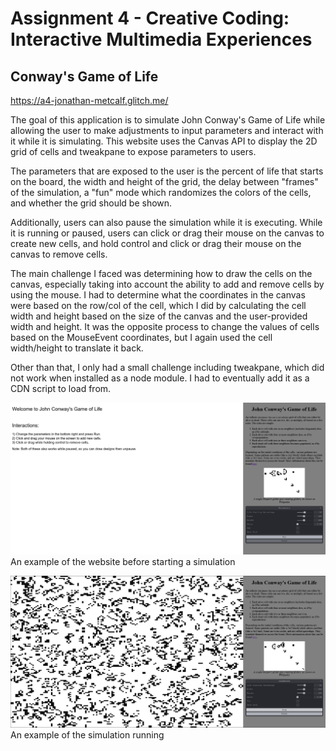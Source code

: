 Assignment 4 - Creative Coding: Interactive Multimedia Experiences
===

## Conway's Game of Life

https://a4-jonathan-metcalf.glitch.me/

The goal of this application is to simulate John Conway's Game of Life while allowing the user to make adjustments to input parameters and interact with it while it is simulating. This website uses the Canvas API to display the 2D grid of cells and tweakpane to expose parameters to users.

The parameters that are exposed to the user is the percent of life that starts on the board, the width and height of the grid, the delay between "frames" of the simulation, a "fun" mode which randomizes the colors of the cells, and whether the grid should be shown.

Additionally, users can also pause the simulation while it is executing. While it is running or paused, users can click or drag their mouse on the canvas to create new cells, and hold control and click or drag their mouse on the canvas to remove cells.

The main challenge I faced was determining how to draw the cells on the canvas, especially taking into account the ability to add and remove cells by using the mouse. I had to determine what the coordinates in the canvas were based on the row/col of the cell, which I did by calculating the cell width and height based on the size of the canvas and the user-provided width and height. It was the opposite process to change the values of cells based on the MouseEvent coordinates, but I again used the cell width/height to translate it back.

Other than that, I only had a small challenge including tweakpane, which did not work when installed as a node module. I had to eventually add it as a CDN script to load from.


![An example of the simulation before starting](./assets/starting.png)
An example of the website before starting a simulation

![An example of the simulation running](./assets/running.png)
An example of the simulation running